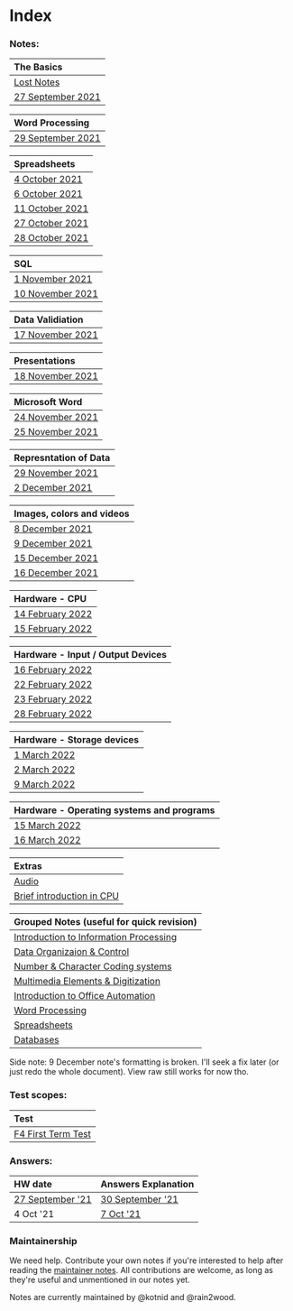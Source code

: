 # Index #

### Notes: ###

| The Basics |
| :------------------- | 
| [Lost Notes](/notes/LostNotes.md) |
| [27 September 2021](/notes/27Sep.md) |

| Word Processing |
| :------------------- | 
| [29 September 2021](/notes/29Sep.md) |

| Spreadsheets |
| :------------------- | 
| [4 October 2021](/notes/04Oct.md) |
| [6 October 2021](/notes/06Oct.md) |
| [11 October 2021](/notes/11Oct.md) |
| [27 October 2021](/notes/27Oct.md) |
| [28 October 2021](/notes/28Oct.md) |

| SQL | 
| :------------------- | 
| [1 November 2021](/notes/01Nov.md) |
| [10 November 2021](/notes/10Nov.md) |

| Data Validiation |
| :------------------- | 
| [17 November 2021](/notes/17Nov.md) |

| Presentations |
| :------------------- | 
| [18 November 2021](/notes/18Nov.md) |

| Microsoft Word |
| :------------------- | 
| [24 November 2021](/notes/24Nov.md) |
| [25 November 2021](/notes/25Nov.md) |

| Represntation of Data |
| :------------------- | 
| [29 November 2021](/notes/29Nov.md) |
| [2 December 2021](/notes/02Dec.md) |

| Images, colors and videos |
| :------------------- | 
| [8 December 2021](/notes/08Dec.md)|
| [9 December 2021](/notes/09Dec.md) |
| [15 December 2021](/notes/15Dec.md) |
| [16 December 2021](/notes/16Dec.md) |

| Hardware - CPU |
| :------------------- | 
| [14 February 2022](/notes/2022/14Feb.md)|
| [15 February 2022](/notes/2022/15Feb.md)|

| Hardware - Input / Output Devices |
| :------------------- | 
| [16 February 2022](/notes/2022/16Feb.md)|
| [22 February 2022](/notes/2022/22Feb.md)|
| [23 February 2022](/notes/2022/23Feb.md)|
| [28 February 2022](/notes/2022/28Feb.md)|

| Hardware - Storage devices |
| :------------------- | 
| [1 March 2022](/notes/2022/01Mar.md)|
| [2 March 2022](/notes/2022/02Mar.md)|
| [9 March 2022](/notes/2022/09Mar.md)|

| Hardware - Operating systems and programs |
| :------------------- | 
| [15 March 2022](/notes/2022/15Mar.md)|
| [16 March 2022](/notes/2022/16Mar.md)|

| Extras |
| :------------------- | 
| [Audio](/notes/extra/Audio.md)|
| [Brief introduction in CPU](/notes/extra/hardware-cpu.md) |

| Grouped Notes (useful for quick revision) |
| :------------------- | 
| [Introduction to Information Processing](/notes/grouped/1-Introduce_to_Information_Processing.md)|
| [Data Organizaion & Control](/notes/grouped/2-Data_Organization_and_Data_Control.md)|
| [Number & Character Coding systems](/notes/grouped/3-Number_and_Character_Coding_Systems.md)|
| [Multimedia Elements & Digitization](/notes/grouped/4-Multimedia_Elements_and_Digitization.md)|
| [Introduction to Office Automation](/notes/grouped/5-Introduce_to_Office_Automation.md)|
| [Word Processing](/notes/grouped/6-Word_Processing.md)|
| [Spreadsheets](/notes/grouped/7-Spreadsheets.md)
| [Databases](/notes/grouped/8-Databases.md)|

Side note: 9 December note's formatting is broken. I'll seek a fix later (or just redo the whole document). View raw still works for now tho.

### Test scopes: ###

| Test                 |
| :------------------- | 
| [F4 First Term Test](/tests/F4-FTT.md) |

### Answers: ###

| HW date                 | Answers Explanation |
| :------------------- | :------------------- | 
| [27 September '21](/answers/27Sep.md) | [30 September '21](/answers/exp-27Sep.md) |
| 4 Oct '21 | [7 Oct '21](/answers/exp-04Oct.md) 



### Maintainership ###
We need help. Contribute your own notes if you're interested to help after reading the [maintainer notes](/MAINTAINERS.md). All contributions are welcome, as long as they're useful and unmentioned in our notes yet.

Notes are currently maintained by @kotnid and @rain2wood.
